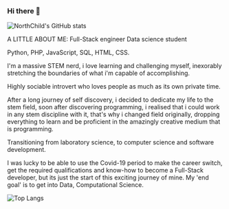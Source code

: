 ### Hi there 👋

![NorthChild's GitHub stats](https://github-readme-stats.vercel.app/api?username=NorthChild&show_icons=true&theme=radical)


A LITTLE ABOUT ME:
Full-Stack engineer
Data science student

Python, PHP, JavaScript, SQL, HTML, CSS.

I'm a massive STEM nerd, i love learning and challenging myself,
inexorably stretching the boundaries of what i'm capable of accomplishing.

Highly sociable introvert who loves people as much as its own private time.

After a long journey of self discovery, i decided to dedicate my life to the stem field, soon after discovering programming, i realised that i could work in any stem discipline with it, that's why i changed field originally, dropping everything to learn and be proficient in the amazingly creative medium that is programming.

Transitioning from laboratory science, to computer science and software development.

I was lucky to be able to use the Covid-19 period to make the career switch, get the required qualifications and know-how to become a Full-Stack developer, but its just the start of this exciting journey of mine.
My 'end goal' is to get into Data, Computational Science.

<!--
**NorthChild/NorthChild** is a ✨ _special_ ✨ repository because its `README.md` (this file) appears on your GitHub profile.

Here are some ideas to get you started:

- 🔭 I’m currently working on ...
- 🌱 I’m currently learning ...
- 👯 I’m looking to collaborate on ...
- 🤔 I’m looking for help with ...
- 💬 Ask me about ...
- 📫 How to reach me: ...
- 😄 Pronouns: ...
- ⚡ Fun fact: ...
py 6.80
-->

![Top Langs](https://github-readme-stats.vercel.app/api/top-langs/?username=NorthChild&theme=tokyonight)  
